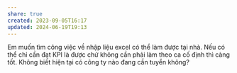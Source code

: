 ```yaml
---
share: true
created: 2023-09-05T16:17
updated: 2024-06-19T19:13
---
```

Em muốn tìm công việc về nhập liệu excel có thể làm được tại nhà. Nếu có thể chỉ cần đạt KPI là được chứ không cần phải làm theo ca cố định thì càng tốt. Không biết hiện tại có công ty nào đang cần tuyển không?